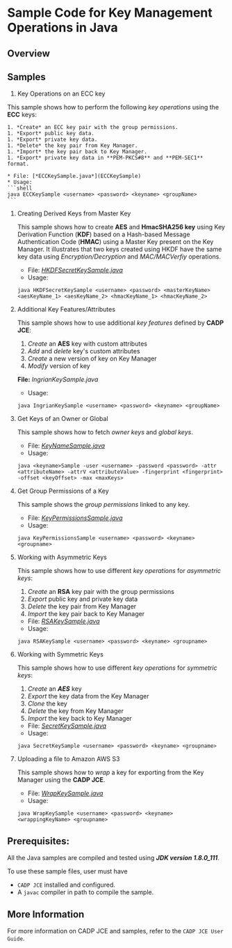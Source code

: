 # Sample Code for Key Management Operations in Java

## Overview

## Samples

1. Key Operations on an ECC key

This sample shows how to perform the following *key operations* using the **ECC** keys:

    1. *Create* an ECC key pair with the group permissions. 
    1. *Export* public key data.
    1. *Export* private key data.
    1. *Delete* the key pair from Key Manager.
    1. *Import* the key pair back to Key Manager.
    1. *Export* private key data in **PEM-PKCS#8** and **PEM-SEC1** format.

    * File: [*ECCKeySample.java*](ECCKeySample)
    * Usage: 
    ```shell
    java ECCKeySample <username> <password> <keyname> <groupName>
    ```

1. Creating Derived Keys from Master Key

    This sample shows how to create **AES** and **HmacSHA256 key** using Key Derivation Function (**KDF**) based on a Hash-based Message Authentication Code (**HMAC**) using a Master Key present on the Key Manager. It illustrates that two keys created using HKDF have the same key data using *Encryption/Decryption* and *MAC/MACVerfiy* operations.

    * File: [*HKDFSecretKeySample.java*](HKDFSecretKeySample.java)
    * Usage: 
    ```shell
    java HKDFSecretKeySample <username> <password> <masterKeyName> <aesKeyName_1> <aesKeyName_2> <hmacKeyName_1> <hmacKeyName_2>
    ```

1. Additional Key Features/Attributes

    This sample shows how to use additional *key features* defined by **CADP JCE**:
    1. *Create* an **AES** key with custom attributes 
    1. *Add* and *delete* key's custom attributes
    1. *Create* a new version of key on Key Manager
    1. *Modify* version of key

    **File:** *IngrianKeySample.java*
    * Usage: 
    ```shell
    java IngrianKeySample <username> <password> <keyname> <groupName>
    ```

1. Get Keys of an Owner or Global

    This sample shows how to fetch *owner keys* and *global keys*.

    * File: [*KeyNameSample.java*](KeyNameSample.java)
    * Usage: 
    ```shell
    java <keyname>Sample -user <username> -password <password> -attr <attributeName> -attrV <attributeValue> -fingerprint <fingerprint> -offset <keyOffset> -max <maxKeys>
    ```

1. Get Group Permissions of a Key

    This sample shows the *group permissions* linked to any key.

    * File: [*KeyPermissionsSample.java*](KeyPermissionsSample.java)
    * Usage: 
    ```shell
    java KeyPermissionsSample <username> <password> <keyname> <groupname>
    ```

1. Working with Asymmetric Keys

    This sample shows how to use different *key operations* for *asymmetric keys*:

    1. *Create* an **RSA** key pair with the group permissions
    1. *Export* public key and private key data
    1. *Delete* the key pair from Key Manager
    1. *Import* the key pair back to Key Manager

    * File: [*RSAKeySample.java*](RSAKeySample.java)
    * Usage: 
    ```shell
    java RSAKeySample <username> <password> <keyname> <groupname>
    ```

1. Working with Symmetric Keys

    This sample shows how to use different *key operations* for *symmetric keys*:

    1. *Create* an ***AES*** key 
    2. *Export* the key data from the Key Manager
    1. *Clone* the key
    1. *Delete* the key from Key Manager
    1. *Import* the key back to Key Manager

    * File: [*SecretKeySample.java*](SecretKeySample.java)
    * Usage: 
    ```shell
    java SecretKeySample <username> <password> <keyname> <groupname>
    ```

1. Uploading a file to Amazon AWS S3

    This sample shows how to *wrap* a key for exporting from the Key Manager using the **CADP JCE**.

    * File: [*WrapKeySample.java*](WrapKeySample.java)
    * Usage: 
    ```shell
    java WrapKeySample <username> <password> <keyname> <wrappingKeyName> <groupname>
    ```

## Prerequisites: 

All the Java samples are compiled and tested using ***JDK version 1.8.0_111***.

To use these sample files, user must have

- `CADP JCE` installed and configured.
- A `javac` compiler in path to compile the sample. 
    
## More Information

For more information on CADP JCE and samples, refer to the `CADP JCE User Guide`.
